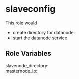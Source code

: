 slaveconfig 
=========

This role would 
<ul>
<li>create directory for datanode </li>
<li>start the datanode service </li>
 </ul>

Role Variables
--------------
slavenode_directory: </directorypath> </br>
masternode_ip: <masternode ip address>

